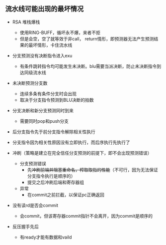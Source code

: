 

## 流水线可能出现的最坏情况


* RSA 堆栈爆栈
	- 使用RING-BUFF，循坏永不爆，来者不拒
	- 但是会空，空了就等效于非call， return情形，即预测器无法产生预测结果的最坏情形，卡住流水线


* 分支预测没有决断指令进入exu
	- 有条件跳转指令均可能发生未决断。blu需要当派决断，防止未决断指令到达同级流水线


* 未决断预测分支数
	- 连续多条有条件分支时会出现
	- 取决于分支指令预测到BLU决断的拍数

* 分支决断和新分支预测同时到来
	- 需要同时pop和push分支

* 后分支指令先于前分支指令解除相关性执行



* 分支指令因为相关性原因没有立即执行，而后序执行先执行了



* 冲刷（策略是建立在完全信任分支预测的前提下，即不会出现预测错误）
	- 分支预测错误
		+ ~~先冲刷前端并阻塞重命名，榨取取指的性能~~（不可行，因为无法保证分支指令执行是顺序的）
		+ 提交之后冲刷后端和寄存器组
	- 异常
		+ 在commit之前拦截，以保证pc正确返回



* 没有读rd是否会commit
	- 会commit，但该寄存器commit指针不会离开，因为commit是顺序的



* 反压握手先后
	- 有ready才能有数据和vaild








